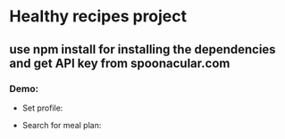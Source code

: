 # Healthy recipes project

## use npm install for installing the dependencies and get API key from spoonacular.com

### Demo:

* Set profile:


* Search for meal plan:





